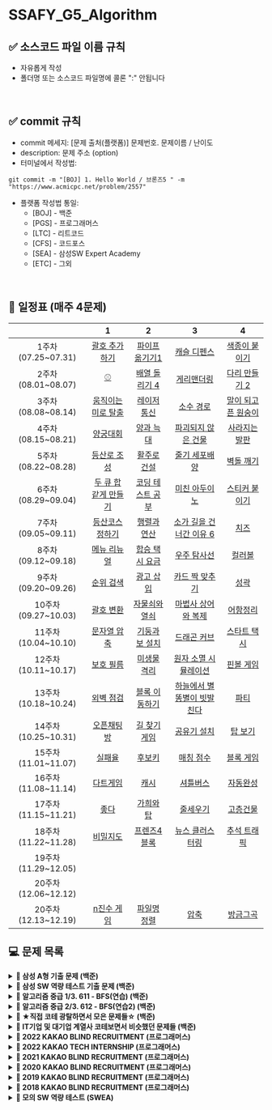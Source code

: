 # SSAFY_G5_Algorithm


## ✅ 소스코드 파일 이름 규칙
- 자유롭게 작성 
- 폴더명 또는 소스코드 파일명에 콜론 ":" 안됩니다

<br />

## ✅ commit 규칙
- commit 메세지: [문제 출처(플랫폼)] 문제번호. 문제이름 / 난이도  
- description: 문제 주소 (option)
- 터미널에서 작성법: 
```
git commit -m "[BOJ] 1. Hello World / 브론즈5 " -m "https://www.acmicpc.net/problem/2557"
```
- 플랫폼 작성법 통일: 
  * [BOJ] - 백준 
  * [PGS] - 프로그래머스
  * [LTC] - 리트코드
  * [CFS] - 코드포스
  * [SEA] - 삼성SW Expert Academy
  * [ETC] - 그외

<br />

## **📅 일정표 (매주 4문제)**

| |1|2|3|4|
|:-:|:-:|:-:|:-:|:-:|
|1주차(07.25~07.31)|[괄호 추가하기](https://www.acmicpc.net/problem/16637)|[파이프 옮기기1](https://www.acmicpc.net/problem/17070)|[캐슬 디펜스](https://www.acmicpc.net/problem/17135)|[색종이 붙이기](https://www.acmicpc.net/problem/17136)|
|2주차(08.01~08.07)|[⚾](https://www.acmicpc.net/problem/17281)|[배열 돌리기 4](https://www.acmicpc.net/problem/17406)|[게리맨더링](https://www.acmicpc.net/problem/17471)|[다리 만들기 2](https://www.acmicpc.net/problem/17472)|
|3주차(08.08~08.14)|[움직이는 미로 탈출](https://www.acmicpc.net/problem/16954)|[레이저 통신](https://www.acmicpc.net/problem/6087)|[소수 경로](https://www.acmicpc.net/problem/1963)|[말이 되고픈 원숭이](https://www.acmicpc.net/problem/1600)|
|4주차(08.15~08.21)|[양궁대회](https://school.programmers.co.kr/learn/courses/30/lessons/92342)|[양과 늑대](https://school.programmers.co.kr/learn/courses/30/lessons/92343)|[파괴되지 않은 건물](https://school.programmers.co.kr/learn/courses/30/lessons/92344)|[사라지는 발판](https://school.programmers.co.kr/learn/courses/30/lessons/92345)|
|5주차(08.22~08.28)|[등산로 조성](https://swexpertacademy.com/main/code/problem/problemDetail.do?contestProbId=AV5PoOKKAPIDFAUq)|[활주로 건설](https://swexpertacademy.com/main/code/problem/problemDetail.do?contestProbId=AWIeW7FakkUDFAVH)|[줄기 세포배양](https://swexpertacademy.com/main/code/problem/problemDetail.do?contestProbId=AWXRJ8EKe48DFAUo)|[벽돌 깨기](https://swexpertacademy.com/main/code/problem/problemDetail.do?contestProbId=AWXRQm6qfL0DFAUo)|
|6주차(08.29~09.04)|[두 큐 합 같게 만들기](https://school.programmers.co.kr/learn/courses/30/lessons/118667)|[코딩 테스트 공부](https://school.programmers.co.kr/learn/courses/30/lessons/118668)|[미친 아두이노](https://www.acmicpc.net/problem/8972)|[스티커 붙이기](https://www.acmicpc.net/problem/18808)|
|7주차(09.05~09.11)|[등산코스 정하기](https://school.programmers.co.kr/learn/courses/30/lessons/118669)|[행렬과 연산](https://school.programmers.co.kr/learn/courses/30/lessons/118670)|[소가 길을 건너간 이유 6](https://www.acmicpc.net/problem/14466)|[치즈](https://www.acmicpc.net/problem/2638)|
|8주차(09.12~09.18)|[메뉴 리뉴얼](https://school.programmers.co.kr/learn/courses/30/lessons/72411)|[합승 택시 요금](https://school.programmers.co.kr/learn/courses/30/lessons/72413)|[우주 탐사선](https://www.acmicpc.net/problem/17182)|[컬러볼](https://www.acmicpc.net/problem/10800)|
|9주차(09.20~09.26)|[순위 검색](https://school.programmers.co.kr/learn/courses/30/lessons/72412)|[광고 삽입](https://school.programmers.co.kr/learn/courses/30/lessons/72414)|[카드 짝 맞추기](https://school.programmers.co.kr/learn/courses/30/lessons/72415)|[성곽](https://www.acmicpc.net/problem/2234)|
|10주차(09.27~10.03)|[괄호 변환](https://school.programmers.co.kr/learn/courses/30/lessons/60058)|[자물쇠와 열쇠](https://school.programmers.co.kr/learn/courses/30/lessons/60059)|[마법사 상어와 복제](https://www.acmicpc.net/problem/23290)|[어항정리](https://www.acmicpc.net/problem/23291)|
|11주차(10.04~10.10)|[문자열 압축](https://school.programmers.co.kr/learn/courses/30/lessons/60057)|[기둥과 보 설치](https://school.programmers.co.kr/learn/courses/30/lessons/60061)|[드래곤 커브](https://www.acmicpc.net/problem/15685)|[스타트 택시](https://www.acmicpc.net/problem/19238)|
|12주차(10.11~10.17)|[보호 필름](https://swexpertacademy.com/main/code/problem/problemDetail.do?contestProbId=AV5V1SYKAaUDFAWu)|[미생물 격리](https://swexpertacademy.com/main/code/problem/problemDetail.do?contestProbId=AV597vbqAH0DFAVl)|[원자 소멸 시뮬레이션](https://swexpertacademy.com/main/code/problem/problemDetail.do?contestProbId=AWXRFInKex8DFAUo)|[핀볼 게임](https://swexpertacademy.com/main/code/problem/problemDetail.do?contestProbId=AWXRF8s6ezEDFAUo)|
|13주차(10.18~10.24)|[외벽 점검](https://school.programmers.co.kr/learn/courses/30/lessons/60062)|[블록 이동하기](https://school.programmers.co.kr/learn/courses/30/lessons/60063)|[하늘에서 별똥별이 빗발친다](https://www.acmicpc.net/problem/14658)|[파티](https://www.acmicpc.net/problem/1238)|
|14주차(10.25~10.31)|[오픈채팅방](https://school.programmers.co.kr/learn/courses/30/lessons/42888)|[길 찾기 게임](https://school.programmers.co.kr/learn/courses/30/lessons/42892)|[공유기 설치](https://www.acmicpc.net/problem/2110)|[탑 보기](https://www.acmicpc.net/problem/22866)|
|15주차(11.01~11.07)|[실패율](https://school.programmers.co.kr/learn/courses/30/lessons/42889)|[후보키](https://school.programmers.co.kr/learn/courses/30/lessons/42890)|[매칭 점수](https://school.programmers.co.kr/learn/courses/30/lessons/42893)|[블록 게임](https://school.programmers.co.kr/learn/courses/30/lessons/42894)|
|16주차(11.08~11.14)|[다트게임](https://school.programmers.co.kr/learn/courses/30/lessons/17682)|[캐시](https://school.programmers.co.kr/learn/courses/30/lessons/17680)|[셔틀버스](https://school.programmers.co.kr/learn/courses/30/lessons/17678)|[자동완성](https://school.programmers.co.kr/learn/courses/30/lessons/17685)|
|17주차(11.15~11.21)|[좋다](https://www.acmicpc.net/problem/1253)|[가희와 탑](https://www.acmicpc.net/problem/24337)|[줄세우기](https://www.acmicpc.net/problem/2631)|[고층건물](https://www.acmicpc.net/problem/1027)|
|18주차(11.22~11.28)|[비밀지도](https://school.programmers.co.kr/learn/courses/30/lessons/17681)|[프렌즈4블록](https://school.programmers.co.kr/learn/courses/30/lessons/17679)|[뉴스 클러스터링](https://school.programmers.co.kr/learn/courses/30/lessons/17677)|[추석 트래픽](https://school.programmers.co.kr/learn/courses/30/lessons/17676)|
|19주차(11.29~12.05)|||||
|20주차(12.06~12.12)|||||
|20주차(12.13~12.19)|[n진수 게임](https://school.programmers.co.kr/learn/courses/30/lessons/17687)|[파일명 정렬](https://school.programmers.co.kr/learn/courses/30/lessons/17686)|[압축](https://school.programmers.co.kr/learn/courses/30/lessons/17684)|[방금그곡](https://school.programmers.co.kr/learn/courses/30/lessons/17683)|

## **💻 문제 목록**
<details markdown="1">
<summary><strong>📄 삼성 A형 기출 문제 (백준)</summary></strong>

|          문제         |  레벨 |  유형  |
| :-------------------: | :----: | :---------: |
|  [괄호 추가하기](https://www.acmicpc.net/problem/16637)   |  G4   | Brute Force |
|  [파이프 옮기기1](https://www.acmicpc.net/problem/17070)   |  G5   | DP, Graph |
|  [캐슬 디펜스](https://www.acmicpc.net/problem/17135)  |  G3   | Implement, Brute Force, Simulation |
|  [색종이 붙이기](https://www.acmicpc.net/problem/17136) |  G2   | Brute Force, Back Tracking |
|  [⚾](https://www.acmicpc.net/problem/17281)   |  G4   | Implement, Brute Force |
|  [인터프리터](https://www.acmicpc.net/problem/3954) |  G1   | Implement, Data Structure, Simulation, Stack  |
|  [배열 돌리기 4](https://www.acmicpc.net/problem/17406)  |  G4   | Implement, Brute Force, Back Tracking |
|  [게리맨더링](https://www.acmicpc.net/problem/17471)  |  G4   | Math, Graph, Brute Force, BFS, DFS, Combinatorics |
|  [다리 만들기 2](https://www.acmicpc.net/problem/17472)  |  G1   | Implement, Graph, Brute Force, BFS, DFS, MST  |
</details>

<details markdown="1">
<summary><strong>📄 삼성 SW 역량 테스트 기출 문제 (백준)</summary></strong>

|          문제         |  레벨 |  유형  |
| :-------------------: | :----: | :---------: |
| [마법사 상어와 복제](https://www.acmicpc.net/problem/23290)|  G1   | Implement, Simulation |
| [어항정리](https://www.acmicpc.net/problem/23291)|  P5   | Implement, Simulation |
| [드래곤 커브](https://www.acmicpc.net/problem/15685)|  G4   | Implement, Simulation |
| [스타트 택시](https://www.acmicpc.net/problem/19238)|  G2   | Implement, Graph, BFS, Simulation |
</details>

<details markdown="1">
<summary><strong>📄 알고리즘 중급 1/3. 611 - BFS(연습) (백준)</summary></strong>

|          문제         |  레벨 |  유형  |
| :-------------------: | :----: | :---------: |
|  [움직이는 미로 탈출](https://www.acmicpc.net/problem/16954)   |  G4   | Graph, BFS |
|  [레이저 통신](https://www.acmicpc.net/problem/6087)   |  G3   |Graph, BFS, Dijkstra  |
|  [소수 경로](https://www.acmicpc.net/problem/1963)  |  G4   | Math, Graph, Number theory , BFS, Prime, Sieve of Eratosthenes|
</details>

<details markdown="1">
<summary><strong>📄 알고리즘 중급 2/3. 612 - BFS(연습2) (백준)</summary></strong>

|          문제         |  레벨 |  유형  |
| :-------------------: | :----: | :---------: |
| [말이 되고픈 원숭이](https://www.acmicpc.net/problem/1600)   |  G3   | Graph, BFS |
</details>

<details markdown="1">
<summary><strong>📄 ★직접 코테 광탈하면서 모은 문제들☆ (백준)</summary></strong>

|          문제         |  레벨 |  유형  |
| :-------------------: | :----: | :---------: |
| [미친 아두이노](https://www.acmicpc.net/problem/8972)   |  G4   | Implement, Simulatcion |
| [스티커 붙이기](https://www.acmicpc.net/problem/18808)   |  G3   |Implement, Brute Force, Simulation |
| [소가 길을 건너간 이유 6](https://www.acmicpc.net/problem/14466) |  G4   | Graph, BFS, DFS |
| [치즈](https://www.acmicpc.net/problem/2638) |  G3   | Implement, Graph, BFS, Simulation, DFS |
| [우주 탐사선](https://www.acmicpc.net/problem/17182)| G4 | Graph, Bit Masking, Back Tracking, Floyd-Warshall |
| [컬러볼](https://www.acmicpc.net/problem/10800)| G3 | Implement, Sorting, prefix sum |
| [성곽](https://www.acmicpc.net/problem/2234)| G3 | Graph, BFS, Bit Masking |
</details>

<details markdown="1">
<summary><strong>📄 IT기업 및 대기업 계열사 코테보면서 비슷했던 문제들 (백준)</summary></strong>

|          문제         |  레벨 |  유형  |
| :-------------------: | :----: | :---------: |
| [하늘에서 별똥별이 빗발친다](https://www.acmicpc.net/problem/14658)| G4  | Brute Force |
| [파티](https://www.acmicpc.net/problem/1238)| G3 | Graph, Dijkstra |
| [공유기 설치](https://www.acmicpc.net/problem/2110)| G4 | Binary search, Parametric Search |
| [탑 보기](https://www.acmicpc.net/problem/22866)| G3 | Data Structure, Stack|
| [좋다](https://www.acmicpc.net/problem/1253)| G4 | |
| [가희와 탑](https://www.acmicpc.net/problem/24337)| G3||
</details>

<details markdown="1">
<summary><strong>📄 2022 KAKAO BLIND RECRUITMENT (프로그래머스)</summary></strong>

|          문제         |  레벨 |  유형  |
| :-------------------: | :----: | :---------: |
| [양궁대회](https://school.programmers.co.kr/learn/courses/30/lessons/92342)| Lv.2 | |
| [양과 늑대](https://school.programmers.co.kr/learn/courses/30/lessons/92343)| Lv.3 | |
| [파괴되지 않은 건물](https://school.programmers.co.kr/learn/courses/30/lessons/92344)| Lv.3 | |
| [사라지는 발판](https://school.programmers.co.kr/learn/courses/30/lessons/92345)| Lv.3 | |
</details>

<details markdown="1">
<summary><strong>📄 2022 KAKAO TECH INTERNSHIP (프로그래머스)</summary></strong>

|          문제         |  레벨 |  유형  |
| :-------------------: | :----: | :---------: |
| [두 큐 합 같게 만들기](https://school.programmers.co.kr/learn/courses/30/lessons/118667)| Lv.2 | |
| [코딩 테스트 공부](https://school.programmers.co.kr/learn/courses/30/lessons/118668)| Lv.3 | |
| [등산코스 정하기](https://school.programmers.co.kr/learn/courses/30/lessons/118669)| Lv.3 | |
| [행렬과 연산](https://school.programmers.co.kr/learn/courses/30/lessons/118670)| Lv.4 | |
</details>

<details markdown="1">
<summary><strong>📄 2021 KAKAO BLIND RECRUITMENT (프로그래머스)</summary></strong>

|          문제         |  레벨 |  유형  |
| :-------------------: | :----: | :---------: |
| [메뉴 리뉴얼](https://school.programmers.co.kr/learn/courses/30/lessons/72411)| Lv. 2 | |
| [합승 택시 요금](https://school.programmers.co.kr/learn/courses/30/lessons/72413)| Lv. 3  | |
| [순위 검색](https://school.programmers.co.kr/learn/courses/30/lessons/72412)| Lv. 2  | |
| [광고 삽입](https://school.programmers.co.kr/learn/courses/30/lessons/72414)| Lv. 3  | |
| [카드 짝 맞추기](https://school.programmers.co.kr/learn/courses/30/lessons/72415)| Lv. 3  | |
</details>

<details markdown="1">
<summary><strong>📄 2020 KAKAO BLIND RECRUITMENT (프로그래머스)</summary></strong>

|          문제         |  레벨 |  유형  |
| :-------------------: | :----: | :---------: |
| [괄호 변환](https://school.programmers.co.kr/learn/courses/30/lessons/60058)| Lv. 2 | |
| [자물쇠와 열쇠](https://school.programmers.co.kr/learn/courses/30/lessons/60059)| Lv. 3  | |
| [문자열 압축](https://school.programmers.co.kr/learn/courses/30/lessons/60057)| Lv. 2  | |
| [기둥과 보 설치](https://school.programmers.co.kr/learn/courses/30/lessons/60061)| Lv. 3  | |
| [외벽 점검](https://school.programmers.co.kr/learn/courses/30/lessons/60062)| Lv. 3  | |
| [블록 이동하기](https://school.programmers.co.kr/learn/courses/30/lessons/60063)| Lv. 3  | |
</details>

<details markdown="1">
<summary><strong>📄 2019 KAKAO BLIND RECRUITMENT (프로그래머스)</summary></strong>

|          문제         |  레벨 |  유형  |
| :-------------------: | :----: | :---------: |
| [실패율](https://school.programmers.co.kr/learn/courses/30/lessons/42889)| Lv. 1 | |
| [후보키](https://school.programmers.co.kr/learn/courses/30/lessons/42890)| Lv. 2 | |
| [오픈채팅방](https://school.programmers.co.kr/learn/courses/30/lessons/42888)| Lv. 2 | |
| [매칭 점수](https://school.programmers.co.kr/learn/courses/30/lessons/42893)| Lv. 3 | |
| [길 찾기 게임](https://school.programmers.co.kr/learn/courses/30/lessons/42892)| Lv. 3  | |
| [블록 게임](https://school.programmers.co.kr/learn/courses/30/lessons/42894)| Lv. 4 | |
</details>

<details markdown="1">
<summary><strong>📄 2018 KAKAO BLIND RECRUITMENT (프로그래머스)</summary></strong>

|          문제         |  레벨 |  유형  |
| :-------------------: | :----: | :---------: |
| [다트게임](https://school.programmers.co.kr/learn/courses/30/lessons/17682)| Lv. 1 | |
| [비밀지도](https://school.programmers.co.kr/learn/courses/30/lessons/17681)| Lv. 1 | |
|[캐시](https://school.programmers.co.kr/learn/courses/30/lessons/17680)| Lv. 2 | |
|[프렌즈4블록](https://school.programmers.co.kr/learn/courses/30/lessons/17679)| Lv. 2 | |
|[뉴스 클러스터링](https://school.programmers.co.kr/learn/courses/30/lessons/17677)| Lv. 2 | |
|[n진수 게임](https://school.programmers.co.kr/learn/courses/30/lessons/17687)| Lv. 2 | |
|[파일명 정렬](https://school.programmers.co.kr/learn/courses/30/lessons/17686)| Lv. 2 | |
|[압축](https://school.programmers.co.kr/learn/courses/30/lessons/17684)| Lv. 2 | |
|[방금그곡](https://school.programmers.co.kr/learn/courses/30/lessons/17683)| Lv. 2 | |
|[추석 트래픽](https://school.programmers.co.kr/learn/courses/30/lessons/17676)| Lv. 3 | |
|[셔틀버스](https://school.programmers.co.kr/learn/courses/30/lessons/17678)| Lv. 3 | |
|[자동완성](https://school.programmers.co.kr/learn/courses/30/lessons/17685)| Lv. 4 | |
</details>

<details markdown="1">
<summary><strong>📄 모의 SW 역량 테스트 (SWEA)</summary></strong>

|          문제         |  레벨 |  유형  |
| :-------------------: | :----: | :---------: |
| [등산로 조성](https://swexpertacademy.com/main/code/problem/problemDetail.do?contestProbId=AV5PoOKKAPIDFAUq)|  | |
| [활주로 건설](https://swexpertacademy.com/main/code/problem/problemDetail.do?contestProbId=AWIeW7FakkUDFAVH)|  | |
| [줄기세포 배양](https://swexpertacademy.com/main/code/problem/problemDetail.do?contestProbId=AWXRJ8EKe48DFAUo)|  | |
| [벽돌 깨기](https://swexpertacademy.com/main/code/problem/problemDetail.do?contestProbId=AWXRQm6qfL0DFAUo)|  | |
| [보호 필름](https://swexpertacademy.com/main/code/problem/problemDetail.do?contestProbId=AV5V1SYKAaUDFAWu)|  | |
| [미생물 격리](https://swexpertacademy.com/main/code/problem/problemDetail.do?contestProbId=AV597vbqAH0DFAVl)|  | |
| [원자 소멸 시뮬레이션](https://swexpertacademy.com/main/code/problem/problemDetail.do?contestProbId=AWXRFInKex8DFAUo)|  | |
| [핀볼 게임](https://swexpertacademy.com/main/code/problem/problemDetail.do?contestProbId=AWXRF8s6ezEDFAUo)|  | |
</details>
